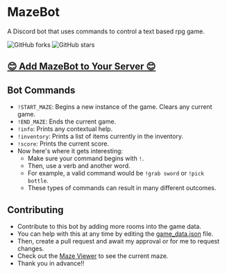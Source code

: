 # MazeBot
A Discord bot that uses commands to control a text based rpg game.

![GitHub forks](https://img.shields.io/github/forks/EthanThatOneKid/MazeBot.svg?style=social&label=Fork)
![GitHub stars](https://img.shields.io/github/stars/EthanThatOneKid/MazeBot.svg?style=social&label=Stars)

## [😊 Add MazeBot to Your Server 😊](https://discordapp.com/oauth2/authorize?client_id=510952110960017412&scope=bot&permissions=0.)

## Bot Commands
* `!START_MAZE`: Begins a new instance of the game. Clears any current game.
* `!END_MAZE`: Ends the current game.
* `!info`: Prints any contextual help.
* `!inventory`: Prints a list of items currently in the inventory.
* `!score`: Prints the current score.
* Now here's where it gets interesting:
  * Make sure your command begins with `!`.
  * Then, use a verb and another word.
  * For example, a valid command would be `!grab sword` or `!pick bottle`.
  * These types of commands can result in many different outcomes.

## Contributing
* Contribute to this bot by adding more rooms into the game data.
* You can help with this at any time by editing the [game_data.json](tbg/game_data.json) file.
* Then, create a pull request and await my approval or for me to request changes.
* Check out the [Maze Viewer](https://htmlpreview.github.io/?https://github.com/EthanThatOneKid/MazeBot/blob/master/maze-viewer/index.html) to see the current maze.
* Thank you in advance!!

